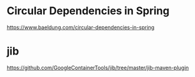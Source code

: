 # Circular Dependencies in Spring
https://www.baeldung.com/circular-dependencies-in-spring

# jib
https://github.com/GoogleContainerTools/jib/tree/master/jib-maven-plugin